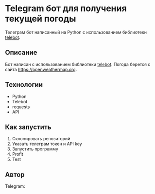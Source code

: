 # Telegram бот для получения текущей погоды

Телеграм бот написанный на Python с использованием библиотеки [telebot](https://github.com/python-telegram-bot/python-telegram-bot).

## Описание
Бот написан с использованием библиотеки [telebot](https://github.com/python-telegram-bot/python-telegram-bot). Погода берется с сайта https://openweathermap.org.

## Технологии
* Python
* Telebot
* requests
* API

## Как запустить
1. Склонировать репозиторий
2. Указать телеграм токен и API key
3. Запустить программу
4. Profit
5. Test

## Автор
Telegram:
